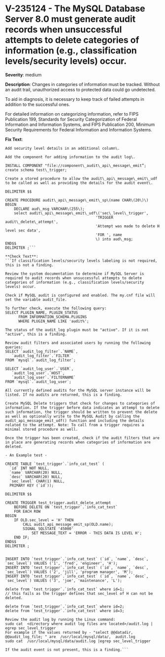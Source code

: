 # V-235124 - The MySQL Database Server 8.0 must generate audit records when unsuccessful attempts to delete categories of information (e.g., classification levels/security levels) occur.

**Severity**: medium

**Description**:
Changes in categories of information must be tracked. Without an audit trail, unauthorized access to protected data could go undetected.

To aid in diagnosis, it is necessary to keep track of failed attempts in addition to the successful ones.

For detailed information on categorizing information, refer to FIPS Publication 199, Standards for Security Categorization of Federal Information and Information Systems, and FIPS Publication 200, Minimum Security Requirements for Federal Information and Information Systems.

**Fix Text**:
```If currently required, configure the MySQL Database Server with delete triggers which prevent unauthorized deletes and call audit\_api\_message\_emit\_udf\(\) function  to produce audit records when unsuccessful attempts to delete categories of information occur\.
Add security level details in an additional column\.

Add the component for adding information to the audit log\.

INSTALL COMPONENT "file://component\_audit\_api\_message\_emit”;
create schema test\_trigger;

Create a stored procedure to allow the audit\_api\_message\_emit\_udf to be called as well as providing the details for the audit event\.

DELIMITER $$

CREATE PROCEDURE audit\_api\_message\_emit\_sp\(name CHAR\(20\)\)
BEGIN
	DECLARE aud\_msg VARCHAR\(255\);
	select audit\_api\_message\_emit\_udf\('sec\_level\_trigger',
                                         'TRIGGER audit\_delete\_attempt',
                                         'Attempt was made to delete H level sec data',
                                         'FOR ', name
                                         \) into aud\_msg;
END$$
DELIMITER ;```

**Check Text**:
```If classification levels/security levels labeling is not required, this is not a finding.

Review the system documentation to determine if MySQL Server is required to audit records when unsuccessful attempts to delete categories of information (e.g., classification levels/security levels) occur.

Check if MySQL audit is configured and enabled. The my.cnf file will set the variable audit_file.

To further check, execute the following query: 
SELECT PLUGIN_NAME, PLUGIN_STATUS
      FROM INFORMATION_SCHEMA.PLUGINS
      WHERE PLUGIN_NAME LIKE 'audit%';

The status of the audit_log plugin must be "active". If it is not "active", this is a finding.

Review audit filters and associated users by running the following queries:
SELECT `audit_log_filter`.`NAME`,
   `audit_log_filter`.`FILTER`
FROM `mysql`.`audit_log_filter`;

SELECT `audit_log_user`.`USER`,
   `audit_log_user`.`HOST`,
   `audit_log_user`.`FILTERNAME`
FROM `mysql`.`audit_log_user`;

All currently defined audits for the MySQL server instance will be listed. If no audits are returned, this is a finding.

Create MySQL Delete triggers that check for changes to categories of information. If the trigger before data indicates an attempt to delete such information, the trigger should be written to prevent the delete as well as optionally write to the MySQL Audit by calling the audit_api_message_emit_udf() function and including the details related to the attempt. Note: To call from a trigger requires a minimal stored procedure as well.

Once the trigger has been created, check if the audit filters that are in place are generating records when categories of information are deleted.

- An Example test -

CREATE TABLE `test_trigger`.`info_cat_test` (
  `id` INT NOT NULL,
  `name` VARCHAR(20) NULL,
  `desc` VARCHAR(20) NULL,
  `sec_level` CHAR(1) NULL,
  PRIMARY KEY (`id`));

DELIMITER $$

CREATE TRIGGER test_trigger.audit_delete_attempt
    BEFORE DELETE ON `test_trigger`.`info_cat_test`
    FOR EACH ROW
BEGIN
    IF OLD.sec_level = 'H' THEN
	    CALL audit_api_message_emit_sp(OLD.name);
        SIGNAL SQLSTATE '45000'
            SET MESSAGE_TEXT = 'ERROR - THIS DATA IS LEVEL H';
    END IF;
END$$
DELIMITER ;


INSERT INTO `test_trigger`.`info_cat_test` (`id`, `name`, `desc`, `sec_level`) VALUES ('1', 'fred', 'engineer', 'H');
INSERT INTO `test_trigger`.`info_cat_test` (`id`, `name`, `desc`, `sec_level`) VALUES ('2', 'jill', 'program manager', 'M');
INSERT INTO `test_trigger`.`info_cat_test` (`id`, `name`, `desc`, `sec_level`) VALUES ('3', 'joe', 'maintenance', 'L');

delete from `test_trigger`.`info_cat_test` where id=1;
// this fails as the trigger defines that sec_level of H can not be deleted.

delete from `test_trigger`.`info_cat_test` where id=2;
delete from `test_trigger`.`info_cat_test` where id=3;

Review the audit log by running the Linux command:
sudo cat  <directory where audit log files are located>/audit.log | egrep sec_level_trigger
For example if the values returned by - "select @@datadir, @@audit_log_file; " are  /usr/local/mysql/data/,  audit.log
sudo cat  /usr/local/mysql/data/audit.log |egrep sec_level_trigger

If the audit event is not present, this is a finding.```

